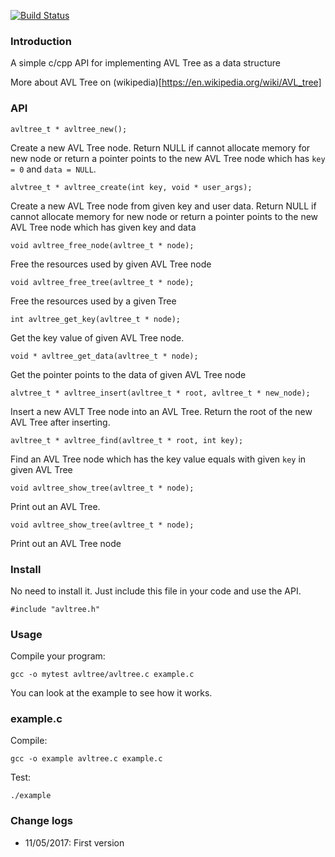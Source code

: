 [![Build Status](https://travis-ci.org/luongnv89/AVL-tree.svg?branch=master)](https://travis-ci.org/luongnv89/AVL-tree)

### Introduction

A simple c/cpp API for implementing AVL Tree as a data structure

More about AVL Tree on (wikipedia)[https://en.wikipedia.org/wiki/AVL_tree]

### API 

```
avltree_t * avltree_new();
```

Create a new AVL Tree node. Return NULL if cannot allocate memory for new node or return a pointer points to the new AVL Tree node which has `key = 0` and `data = NULL`. 


```
alvtree_t * avltree_create(int key, void * user_args);
```

Create a new AVL Tree node from given key and user data. Return NULL if cannot allocate memory for new node or return a pointer points to the new AVL Tree node which has given key and data

```
void avltree_free_node(avltree_t * node);
```

Free the resources used by given AVL Tree node

```
void avltree_free_tree(avltree_t * node);
```

Free the resources used by a given Tree

```
int avltree_get_key(avltree_t * node);
```

Get the key value of given AVL Tree node.

```
void * avltree_get_data(avltree_t * node);
```

Get the pointer points to the data of given AVL Tree node

```
alvtree_t * avltree_insert(avltree_t * root, avltree_t * new_node);
```

Insert a new AVLT Tree node into an AVL Tree. Return the root of the new AVL Tree after inserting.

```
avltree_t * avltree_find(avltree_t * root, int key);
```

Find an AVL Tree node which has the key value equals with given `key` in given AVL Tree

```
void avltree_show_tree(avltree_t * node);
```

Print out an AVL Tree.

```
void avltree_show_tree(avltree_t * node);
```

Print out an AVL Tree node


### Install

No need to install it. Just include this file in your code and use the API.  

```
#include "avltree.h"
```

### Usage

Compile your program:

```
gcc -o mytest avltree/avltree.c example.c
```

You can look at the example to see how it works.

### example.c

Compile:

```
gcc -o example avltree.c example.c
```

Test:

```
./example
```

### Change logs

- 11/05/2017: First version
